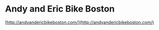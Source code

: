 # Andy and Eric Bike Boston

[http://andyandericbikeboston.com/](http://andyandericbikeboston.com/)
